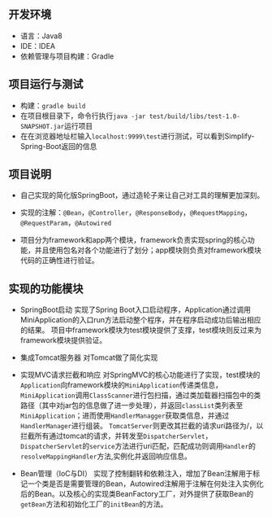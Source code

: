 ## 开发环境
- 语言：Java8
- IDE：IDEA
- 依赖管理与项目构建：Gradle

## 项目运行与测试
- 构建：`gradle build`
- 在项目根目录下，命令行执行`java -jar test/build/libs/test-1.0-SNAPSHOT.jar`运行项目
- 在在浏览器地址栏输入`localhost:9999\test`进行测试，可以看到Simplify-Spring-Boot返回的信息

## 项目说明
- 自己实现的简化版SpringBoot，通过造轮子来让自己对工具的理解更加深刻。

- 实现的注解：`@Bean`，`@Controller`，`@ResponseBody`，`@RequestMapping`，`@RequestParam`，`@Autowired`

- 项目分为framework和app两个模块，framework负责实现spring的核心功能，并且使用包名对各个功能进行了划分；app模块则负责对framework模块代码的正确性进行验证。

## 实现的功能模块
- SpringBoot启动
实现了Spring Boot入口启动程序，Application通过调用MiniApplication的入口run方法启动整个程序，并在程序启动成功后输出相应的结果。 项目中framework模块为test模块提供了支撑，test模块则反过来为framework模块提供验证。

- 集成Tomcat服务器
对Tomcat做了简化实现

- 实现MVC请求拦截和响应
对SpringMVC的核心功能进行了实现，test模块的`Application`向framework模块的`MiniApplication`传递类信息，`MiniApplication`调用`ClassScanner`进行包扫描，通过类加载器扫描包中的类路径（其中对jar包的信息做了进一步处理），并返回`classList`类列表至`MiniApplication`；进而使用`HandlerManagger`获取类信息，并通过`HandlerManager`进行组装。 `TomcatServer`则更改其拦截的请求uri路径为/，以拦截所有通过tomcat的请求，并转发至`DispatcherServlet`，`DispatcherServlet`的`service`方法进行uri匹配，匹配成功则调用`Handler`的`resolveMappingHandler`方法,实例化并返回响应信息。

- Bean管理（IoC与DI）
实现了控制翻转和依赖注入，增加了Bean注解用于标记一个类是否是需要管理的Bean，Autowired注解用于注解在何处注入实例化后的Bean。以及核心的实现类BeanFactory工厂，对外提供了获取Bean的`getBean`方法和初始化工厂的`initBean`的方法。


